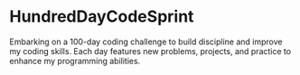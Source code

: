 # HundredDayCodeSprint
Embarking on a 100-day coding challenge to build discipline and improve my coding skills. Each day features new problems, projects, and practice to enhance my programming abilities.
